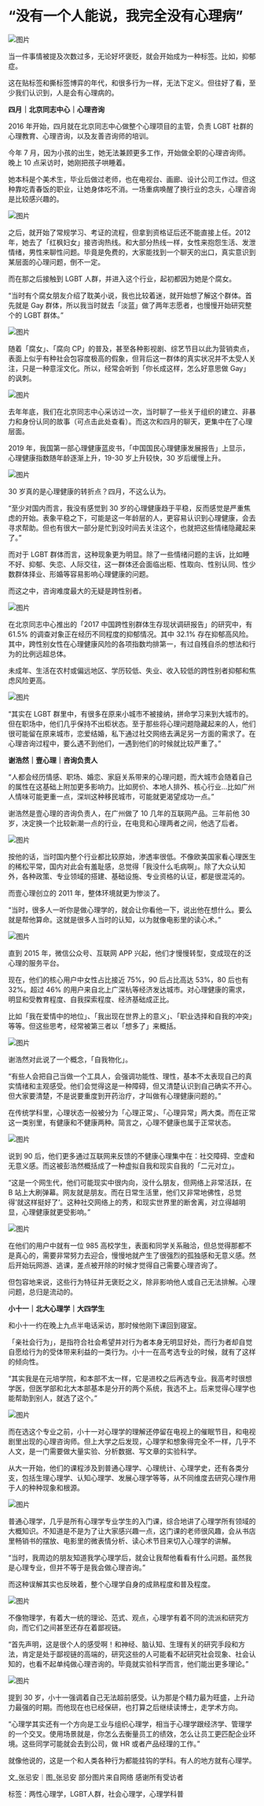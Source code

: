 # “没有一个人能说，我完全没有心理病”

![图片](https://www.thetigerhood.com/wp-content/uploads/2020/10/2010221315-gwu.png)

当一件事情被提及次数过多，无论好坏褒贬，就会开始成为一种标签。比如，抑郁症。

这在贴标签和撕标签博弈的年代，和很多行为一样，无法下定义。但往好了看，至少我们认识到，人是会有心理病的。

**四月｜北京同志中心｜心理咨询**

2016 年开始，四月就在北京同志中心做整个心理项目的主管，负责 LGBT 社群的心理教育、心理咨询，以及友善咨询师的培训。

今年 7 月，因为小孩的出生，她无法兼顾更多工作，开始做全职的心理咨询师。晚上 10 点采访时，她刚把孩子哄睡着。

她本科是个美术生，毕业后做过老师，也在电视台、画廊、设计公司工作过。但这种靠吃青春饭的职业，让她身体吃不消。一场重病唤醒了换行业的念头，心理咨询是比较感兴趣的。

![图片](https://www.thetigerhood.com/wp-content/uploads/2020/10/2010221316-950.png)

之后，就开始了常规学习、考证的流程，但拿到资格证后还不能直接上任。2012 年，她去了「红枫妇女」接咨询热线。和大部分热线一样，女性来抱怨生活、发泄情绪，男性来聊性问题。毕竟是免费的，大家能找到一个聊天的出口，真实意识到某层面的心理问题，倒不一定。

而在那之后接触到 LGBT 人群，并进入这个行业，起初都因为她是个腐女。

“当时有个腐女朋友介绍了耽美小说，我也比较着迷，就开始想了解这个群体。首先就是 Gay 群体，所以我当时就去「淡蓝」做了两年志愿者，也慢慢开始研究整个的 LGBT 群体。”

![图片](https://www.thetigerhood.com/wp-content/uploads/2020/10/2010221316-ss2.png)

随着「腐女」、「腐向 CP」的普及，甚至各种影视剧、综艺节目以此为营销卖点，表面上似乎有种社会包容度极高的假象，但背后这一群体的真实状况并不太受人关注，只是一种意淫文化。所以，经常会听到「你长成这样，怎么好意思做 Gay」的讽刺。

![图片](https://www.thetigerhood.com/wp-content/uploads/2020/10/2010221316-gbu.png)

去年年底，我们在北京同志中心采访过一次，当时聊了一些关于组织的建立、非暴力和身份认同的故事（可点击此处查看）。而这次和四月的聊天，更集中在了心理层面。

2019 年，我国第一部心理健康蓝皮书，「中国国⺠心理健康发展报告」上显示，心理健康指数随年龄逐渐上升，19-30 岁上升较快，30 岁后缓慢上升。

![图片](https://www.thetigerhood.com/wp-content/uploads/2020/10/2010221316-63k.png)

30 岁真的是心理健康的转折点？四月，不这么认为。

“至少对国内而言，我没有感觉到 30 岁的心理健康趋于平稳，反而感觉是严重焦虑的开始。表象平稳之下，可能是这一年龄层的人，更容易认识到心理健康，会去寻求帮助。但也有很大一部分是忙到没时间去关注这个，也就把这些情绪隐藏起来了。”

而对于 LGBT 群体而言，这种现象更为明显。除了一些情绪问题的主诉，比如睡不好、抑郁、失恋、人际交往，这一群体还会面临出柜、性取向、性别认同、性少数群体择业、形婚等容易影响心理健康的问题。

而这之中，咨询难度最大的无疑是跨性别者。

![图片](https://www.thetigerhood.com/wp-content/uploads/2020/10/2010221317-rl6.png)

在北京同志中心推出的「2017 中国跨性别群体生存现状调研报告」的研究中，有 61.5% 的调查对象正在经历不同程度的抑郁情况。其中 32.1% 存在抑郁高风险。其中，跨性别女性在心理健康风险的各项指数均排第一，有过自残自杀的想法和行为的比例远超总体。

未成年、生活在农村或偏远地区、学历较低、失业、收入较低的跨性别者抑郁和焦虑风险更高。

![图片](https://www.thetigerhood.com/wp-content/uploads/2020/10/2010221317-7t3.png)

“其实在 LGBT 群里中，有很多在原来小城市不被接纳，拼命学习来到大城市的。但在职场中，他们几乎保持不出柜状态。至于那些将心理问题隐藏起来的人，他们很可能留在原来城市，恋爱结婚，私下通过社交网络去满足另一方面的需求了。在心理咨询过程中，要么遇不到他们，一遇到他们的时候就比较严重了。”

**谢浩然｜壹心理｜咨询负责人**

“人都会经历情感、职场、婚恋、家庭关系带来的心理问题，而大城市会随着自己的属性在这基础上附加更多影响力。比如房价、本地人排外、核心行业…比如广州人情味可能更重一点，深圳这种移民城市，可能就更渴望成功一点。”

谢浩然是壹心理的咨询负责人，在广州做了 10 几年的互联网产品。三年前他 30 岁，决定换一个比较新潮一点的行业，在电竞和心理两者之间，他选了后者。

![图片](https://www.thetigerhood.com/wp-content/uploads/2020/10/2010221317-mjm.png)

按他的话，当时国内整个行业都比较原始，渗透率很低。不像欧美国家看心理医生的稀松平常，国内对此会有羞耻感，总觉得「我没什么毛病啊」。除了大众认知外，各种政策、专业领域的搭建、基础设施、专业资格的认证，都是很混沌的。

而壹心理创立的 2011 年，整体环境就更为惨淡了。

“当时，很多人一听你是做心理学的，就会让你看他一下，说出他在想什么。要么就是帮他算命。这就是很多人当时的认知，以为就像电影里的读心术。”

![图片](https://www.thetigerhood.com/wp-content/uploads/2020/10/2010221317-j8e.png)

直到 2015 年，微信公众号、互联网 APP 兴起，他们才慢慢转型，变成现在的泛心理的服务平台。

现在，他们的核心用户中女性占比接近 75%，90 后占比高达 53%，80 后也有 32%。超过 46% 的用户来自北上广深杭等经济发达城市。对心理健康的需求，明显和受教育程度、自我探索程度、经济基础成正比。

比如「我在爱情中的地位」、「我出现在世界上的意义」、「职业选择和自我的冲突」等等。但这些思考，经常被第三者以「想多了」来概括。

![图片](https://www.thetigerhood.com/wp-content/uploads/2020/10/2010221317-7ll.png)

谢浩然对此说了一个概念，「自我物化」。

“有些人会把自己当做一个工具人，会强调功能性、理性，基本不太表现自己的真实情绪和主观感受。他们会觉得这是一种障碍，但又清楚认识到自己确实不开心。但大家要清楚，不是说要重度到开药治疗，才叫做有心理健康问题的。”

在传统学科里，心理状态一般被分为「心理正常」、「心理异常」两大类。而在正常这一类别里，有健康和不健康两种。简言之，心理不健康也属于正常状态。

![图片](https://www.thetigerhood.com/wp-content/uploads/2020/10/2010221318-917.png)

说到 90 后，他们更多通过互联网来反馈的不健康心理集中在：社交障碍、空虚和无意义感。而这被彭浩然概括成了一种虚拟自我和现实自我的「二元对立」。

“这是一个网生代，他们可能现实中很内向，没什么朋友，但网络上非常活跃，在 B 站上大刷弹幕。网友就是朋友。而在日常生活里，他们又非常地佛性，总觉得’就这样挺好了’。这种社交网络上的秀，和现实世界里的断舍离，对立得越明显，心理健康就更受影响。”

![图片](https://www.thetigerhood.com/wp-content/uploads/2020/10/2010221318-4fm.png)

在他们的用户中就有一位 985 高校学生，表面和同学关系融洽，但总觉得那都不是真心的，需要非常努力去迎合，慢慢地就产生了很强烈的孤独感和无意义感。然后开始玩网游、逃课，差点被开除的时候才觉得自己需要心理咨询了。

但包容地来说，这些行为特征并无褒贬之义，除非影响他人或自己无法排解。心理问题，总归是流动的。

**小十一｜北大心理学｜大四学生**

和小十一约在晚上九点半电话采访，那时候他刚下课回到寝室。

「亲社会行为」，是指符合社会希望并对行为者本身无明显好处，而行为者却自觉自愿给行为的受体带来利益的一类行为。小十一在高考选专业的时候，就有了这样的倾向性。

“其实我是在元培学院，和本部不太一样，它是进校之后再选专业。我高考时很想学医，但医学部和北大本部基本是分开的两个系统，我选不上。后来觉得心理学也能帮助到别人，就选了这个。”

![图片](https://www.thetigerhood.com/wp-content/uploads/2020/10/2010221318-jny.png)

而在选这个专业之前，小十一对心理学的理解还停留在电视上的催眠节目，和电视剧里出现的心理咨询师。但上大学之后发现，心理学和想象得完全不一样，几乎不人文，是一门需要做大量实验、分析数据、写文章的实验科学。

从大一开始，他们的课程涉及到普通心理学、心理统计、心理学史，还有各类分支，包括生理心理学、认知心理学、发展心理学等等，从不同维度去研究心理作用于人的种种现象和根源。

![图片](https://www.thetigerhood.com/wp-content/uploads/2020/10/2010221319-maf.png)

普通心理学，几乎是所有心理学专业学生的入门课，综合地讲了心理学所有领域的大概知识。不知道是不是为了让大家感兴趣一点，这门课的老师很风趣，会从书店里畅销书的摆放、电影里的微表情分析、读心术节目来切入心理学的讲解。

“当时，我周边的朋友知道我学心理学后，就会让我帮他看看有什么问题。虽然我是心理专业，但并不等于是我会做心理咨询。”

而这种误解其实也反映着，整个心理学自身的成熟程度和普及程度。

![图片](https://www.thetigerhood.com/wp-content/uploads/2020/10/2010221319-n7e.png)

不像物理学，有着大一统的理论、范式、观点，心理学有着不同的流派和研究方向，而它们之间甚至还存在着鄙视链。

“首先声明，这是很个人的感受啊！和神经、脑认知、生理有关的研究手段和方法，肯定是处于鄙视链的高端的，研究这些的人可能看不起研究社会现象、社会认知的，也看不起单纯做心理咨询的。毕竟就实验科学而言，他们能出更多理论。”

![图片](https://www.thetigerhood.com/wp-content/uploads/2020/10/2010221319-fac.png)

提到 30 岁，小十一强调着自己无法超前感受。认为那是个精力最为旺盛，上升动力最强的时期。而他现在也已经保研，也打算之后继续读博士，走学术方向。

“心理学其实还有一个方向是工业与组织心理学，相当于心理学跟经济学、管理学的一个交叉。使用场景就是，你怎么去衡量员工的绩效，怎么让员工更匹配企业环境。这些同学可能就会去到公司，做 HR 或者产品经理的工作。”

就像他说的，这是一个和人类各种行为都能挂钩的学科。有人的地方就有心理学。

文\_张忌安｜图\_张忌安 部分图片来自网络 感谢所有受访者

标签：两性心理学，LGBT人群，社会心理学，心理学科普